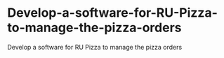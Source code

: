 # Develop-a-software-for-RU-Pizza-to-manage-the-pizza-orders
Develop a software for RU Pizza to manage the pizza orders
